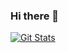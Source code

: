 ### Hi there 👋

<a href="https://github.com/PKuhlmay"><img alt="Git Stats" src="https://github-readme-stats.vercel.app/api?username=PKuhlmay&show_icons=true" /></a>

<!--
**PKuhlmay/PKuhlmay** is a ✨ _special_ ✨ repository because its `README.md` (this file) appears on your GitHub profile.

Here are some ideas to get you started:

- 🔭 I’m currently working on ...
- 🌱 I’m currently learning ...
- 👯 I’m looking to collaborate on ...
- 🤔 I’m looking for help with ...
- 💬 Ask me about ...
- 📫 How to reach me: ...
- 😄 Pronouns: ...
- ⚡ Fun fact: ...
-->
